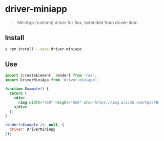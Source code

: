 # driver-miniapp

> MiniApp (runtime) driver for Rax, extended from driver-dom.

## Install

```bash
$ npm install --save driver-miniapp
```

## Use

```jsx
import {createElement, render} from 'rax';
import DriverMiniApp from 'driver-miniapp';

function Example() {
  return (
    <div>
      <img width="560" height="560" src="https://img.alicdn.com/tps/TB1z.55OFXXXXcLXXXXXXXXXXXX-560-560.jpg" />
    </div>
  );
}

render(<Example />, null, {
  driver: DriverMiniApp
});
```
